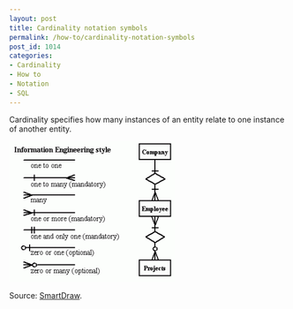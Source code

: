 ```yaml
---
layout: post
title: Cardinality notation symbols
permalink: /how-to/cardinality-notation-symbols
post_id: 1014
categories:
- Cardinality
- How to
- Notation
- SQL
---
```


Cardinality specifies how many instances of an entity relate to one instance of another entity.

![Information Engineering](/images/erdinfoeng-300x254.gif)

Source:
[SmartDraw](http://www.smartdraw.com/resources/tutorials/cardinality-notations/).
